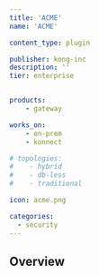 ```yaml
---
title: 'ACME'
name: 'ACME'

content_type: plugin

publisher: kong-inc
description: ''
tier: enterprise


products:
    - gateway

works_on:
    - on-prem
    - konnect

# topologies:
#    - hybrid
#    - db-less
#    - traditional

icon: acme.png

categories:
  - security
---
```


## Overview
